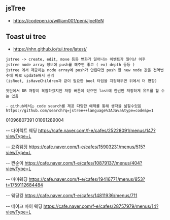 ## jsTree
- https://codepen.io/william001/pen/JjoeReN

## Toast ui tree
- https://nhn.github.io/tui.tree/latest/
```
jstree -> create, edit, move 등등 변화가 일어나는 이벤트가 일어난 이후
jstree node array 정보에 push를 해주면 좋고 ( ex) depth 등등 )
jstree 에서 제공하는 node array에 push가 안된다면 push 한 new node 값을 전역변수에 따로 update해서 관리
(isRoot, isHaveChildren과 같이 필요한 bool 타입을 지정해두면 뒤에서 더 편함)

뒷단에서 DB 저장이 복잡하겠지만 저장 버튼이 있으면 last에 한번만 저장하게 유도를 할 수는 있음

- github에서는 code search를 제공 다양한 예제를 통해 생각을 넓힐수있음
https://github.com/search?q=jstree++language%3AJava&type=code&p=1
```

01096807391
01091289004

-- 다이렉트 웨딩
https://cafe.naver.com/f-e/cafes/25228091/menus/147?viewType=L

-- 요즘웨딩
https://cafe.naver.com/f-e/cafes/15903231/menus/515?viewType=L

-- 짠순이
https://cafe.naver.com/f-e/cafes/10879137/menus/404?viewType=L

-- 마마웨딩
https://cafe.naver.com/f-e/cafes/19416771/menus/853?t=1759112684484

-- 웨딩킹
https://cafe.naver.com/f-e/cafes/14811936/menus/711

-- 메이크 마이 웨딩
https://cafe.naver.com/f-e/cafes/28757979/menus/14?viewType=L
